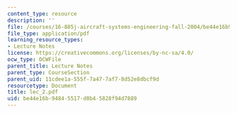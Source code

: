 ```yaml
---
content_type: resource
description: ''
file: /courses/16-885j-aircraft-systems-engineering-fall-2004/be44e16b94845517d0b45828f94d7889_lec_2.pdf
file_type: application/pdf
learning_resource_types:
- Lecture Notes
license: https://creativecommons.org/licenses/by-nc-sa/4.0/
ocw_type: OCWFile
parent_title: Lecture Notes
parent_type: CourseSection
parent_uid: 11cdee1a-555f-7a47-7af7-8d52e8dbcf9d
resourcetype: Document
title: lec_2.pdf
uid: be44e16b-9484-5517-d0b4-5828f94d7889
---
```

